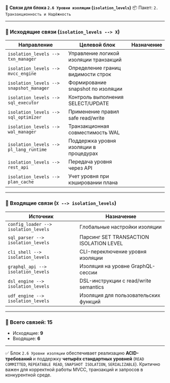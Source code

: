 🔗 **Связи для блока `2.6 Уровни изоляции` (`isolation_levels`)**
📦 Пакет: `2. Транзакционность и Надёжность`

---

### 🔻 Исходящие связи (`isolation_levels --> X`)

| Направление                             | Целевой блок                           | Назначение |
| --------------------------------------- | -------------------------------------- | ---------- |
| `isolation_levels --> txn_manager`      | Управление логикой изоляции транзакций |            |
| `isolation_levels --> mvcc_engine`      | Определение границ видимости строк     |            |
| `isolation_levels --> snapshot_manager` | Формирование snapshot по изоляции      |            |
| `isolation_levels --> sql_executor`     | Контроль выполнения SELECT/UPDATE      |            |
| `isolation_levels --> sql_optimizer`    | Применение правил safe read/write      |            |
| `isolation_levels --> wal_manager`      | Транзакционная совместимость WAL       |            |
| `isolation_levels --> pl_lang_runtime`  | Поддержка уровня изоляции в процедурах |            |
| `isolation_levels --> rest_api`         | Передача уровня через API              |            |
| `isolation_levels --> plan_cache`       | Учет уровня при кэшировании плана      |            |

---

### 🔺 Входящие связи (`X --> isolation_levels`)

| Источник                             | Назначение                              |
| ------------------------------------ | --------------------------------------- |
| `config_loader --> isolation_levels` | Глобальные настройки изоляции           |
| `sql_parser --> isolation_levels`    | Парсинг SET TRANSACTION ISOLATION LEVEL |
| `cli_shell --> isolation_levels`     | CLI-переключение уровня изоляции        |
| `graphql_api --> isolation_levels`   | Изоляция на уровне GraphQL-сессии       |
| `dsl_engine --> isolation_levels`    | DSL-инструкции с read/write semantics   |
| `udf_engine --> isolation_levels`    | Изоляция для пользовательских функций   |

---

### 🧩 Всего связей: **15**

* Исходящие: **9**
* Входящие: **6**

---

✅ Блок `2.6 Уровни изоляции` обеспечивает реализацию **ACID-требований** и поддержку **четырёх стандартных уровней** (`READ COMMITTED`, `REPEATABLE READ`, `SNAPSHOT ISOLATION`, `SERIALIZABLE`).
Критично важен для корректной работы MVCC, транзакций и запросов в конкурентной среде.
